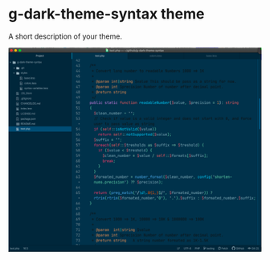 # g-dark-theme-syntax theme

A short description of your theme.

<!-- ![A screenshot of your theme](https://f.cloud.github.com/assets/69169/2289498/4c3cb0ec-a009-11e3-8dbd-077ee11741e5.gif) -->
![G Dark Theme](https://github.com/stoneC0der/atom-g-dark-theme/blob/master/images/g-dark-default.png)
